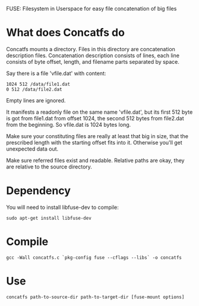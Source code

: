 FUSE: Filesystem in Userspace for easy file concatenation of big files

# What does Concatfs do

Concatfs mounts a directory.
Files in this directory are concatenation description files.
Concatenation description consists of lines, each line consists of
byte offset, length, and filename parts separated by space.

Say there is a file 'vfile.dat' with content:

```
1024 512 /data/file1.dat
0 512 /data/file2.dat
```

Empty lines are ignored.

It manifests a readonly file on the same name 'vfile.dat', but its first 512
byte is got from file1.dat from offset 1024, the second 512 bytes from
file2.dat from the beginning. So vfile.dat is 1024 bytes long.

Make sure your constituting files are really at least that big in size,
that the prescribed length with the starting offset fits into it.
Otherwise you'll get unexpected data out.

Make sure referred files exist and readable. Relative paths are okay,
they are relative to the source directory.


# Dependency

You will need to install libfuse-dev to compile:

```
sudo apt-get install libfuse-dev
```

# Compile

```
gcc -Wall concatfs.c `pkg-config fuse --cflags --libs` -o concatfs
```

# Use

```
concatfs path-to-source-dir path-to-target-dir [fuse-mount options]
```
